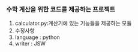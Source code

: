 ### 수학 계산을 위한 코드를 제공하는 프로젝트

1. calculator.py:계산기에 있는 기능들을 제공하는 모듈
2. 수정사항
3. language : python
4. writer : JSW
